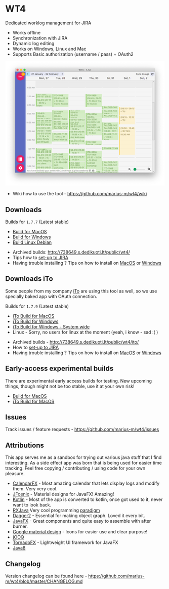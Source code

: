 # WT4

Dedicated worklog management for JIRA

* Works offline
* Synchronization with JIRA
* Dynamic log editing
* Works on Windows, Linux and Mac
* Supports Basic authorization (username / pass) + OAuth2

![Main view screenshot](imgs/main.png)

* Wiki how to use the tool - https://github.com/marius-m/wt4/wiki

## Downloads

Builds for `1.7.7` (Latest stable)

* [Build for MacOS](http://738649.s.dedikuoti.lt/public/wt4/WT4-1.7.7.dmg)
* [Build for Windows](http://738649.s.dedikuoti.lt/public/wt4/WT4-1.7.7.exe)
* [Build Linux Debian](http://738649.s.dedikuoti.lt/public/wt4/wt4-1.7.7.deb)

- Archived builds: http://738649.s.dedikuoti.lt/public/wt4/
- Tips how to [set-up to JIRA](https://github.com/marius-m/wt4/wiki/Set-up-Basic)
- Having trouble installing ? Tips on how to install on [MacOS](https://github.com/marius-m/wt4/wiki/Install-Mac) or [Windows](https://github.com/marius-m/wt4/wiki/Install-Win)
  
## Downloads iTo
Some people from my company [iTo](https://www.ito.lt/) are using this tool as well, so we use specially baked app with OAuth connection. 

Builds for `1.7.9` (Latest stable)

* [iTo Build for MacOS](http://738649.s.dedikuoti.lt/public/wt4/ito/WT4-1.7.9.dmg)
* [iTo Build for Windows](http://738649.s.dedikuoti.lt/public/wt4/ito/WT4-1.7.9-ito.exe)
* [iTo Build for Windows - System wide](http://738649.s.dedikuoti.lt/public/wt4/ito/WT4-1.7.9-ito-sw.exe)
* Linux - Sorry, no users for linux at the moment (yeah, i know - sad :( )

- Archived builds - http://738649.s.dedikuoti.lt/public/wt4/ito/
- How to [set-up to JIRA](https://github.com/marius-m/wt4/wiki/Set-up-OAuth)
- Having trouble installing ? Tips on how to install on [MacOS](https://github.com/marius-m/wt4/wiki/Install-Mac) or [Windows](https://github.com/marius-m/wt4/wiki/Install-Win)

## Early-access experimental builds
There are experimental early access builds for testing. New upcoming things, though might not be too stable, use it at your own risk!

* [Build for MacOS](http://738649.s.dedikuoti.lt/public/wt4/eap/WT4-1.7.8.dmg)
* [iTo Build for MacOS](http://738649.s.dedikuoti.lt/public/wt4/ito/eap/WT4-1.7.8.dmg)

## Issues

Track issues / feature requests - https://github.com/marius-m/wt4/issues

## Attributions

This app serves me as a sandbox for trying out various java stuff that I find interesting. As a side effect app was born that is being used for easier time tracking. 
Feel free copying / contributing / using code for your own pleasure. 

* [CalendarFX](https://github.com/dlemmermann/CalendarFX) - Most amazing calendar that lets display logs and modify them. Very very cool.
* [JFoenix](http://www.jfoenix.com/) - Material designs for JavaFX! Amazing!
* [Kotlin](https://kotlinlang.org/) - Most of the app is converted to kotlin, once got used to it, never want to look back. 
* [RXJava](https://github.com/ReactiveX/RxJava) Very cool programming [paradigm](http://reactivex.io/)
* [Dagger2](https://github.com/google/dagger) - Essential for making object graph. Loved it every bit.
* [JavaFX](http://docs.oracle.com/javase/8/javase-clienttechnologies.htm) - Great components and quite easy to assemble with after burner.
* [Google material design](https://design.google.com/icons/) - Icons for easier use and clear purpose!
* [jOOQ](https://www.jooq.org/)
* [TornadoFX]() - Lightweight UI framework for JavaFX
* [Java8](http://www.oracle.com/technetwork/java/javase/overview/java8-2100321.html)

## Changelog

Version changelog can be found here - https://github.com/marius-m/wt4/blob/master/CHANGELOG.md
